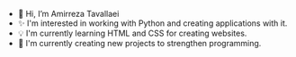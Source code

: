 - 👋 Hi, I’m Amirreza Tavallaei
- ✨ I'm interested in working with Python and creating applications with it.
- 💡 I'm currently learning HTML and CSS for creating websites.
- 🔨 I'm currently creating new projects to strengthen programming.

<!---
AR-Tavallaei/AR-Tavallaei is a ✨ special ✨ repository because its `README.md` (this file) appears on your GitHub profile.
You can click the Preview link to take a look at your changes.
--->
